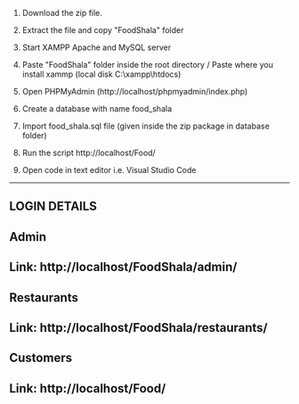 1. Download the zip file.

2. Extract the file and copy "FoodShala" folder

3. Start XAMPP Apache and MySQL server

4. Paste "FoodShala" folder inside the root directory / Paste where you install xammp (local disk C:\xampp\htdocs\) 

5. Open PHPMyAdmin (http://localhost/phpmyadmin/index.php)

6. Create a database with name food_shala

7. Import food_shala.sql file (given inside the zip package in database folder)

7. Run the script http://localhost/Food/

8. Open code in text editor i.e. Visual Studio Code

------------------
**LOGIN DETAILS** 
------------------

Admin
----------------------------------------
Link: http://localhost/FoodShala/admin/
----------------------------------------

Restaurants
----------------------------------------------
Link: http://localhost/FoodShala/restaurants/
----------------------------------------------

Customers
----------------------------------
Link: http://localhost/Food/
---------------------------------
